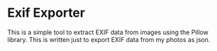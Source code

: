 # Exif Exporter

This is a simple tool to extract EXIF data from images using the Pillow library. This is written just to export EXIF
data from my photos as json.